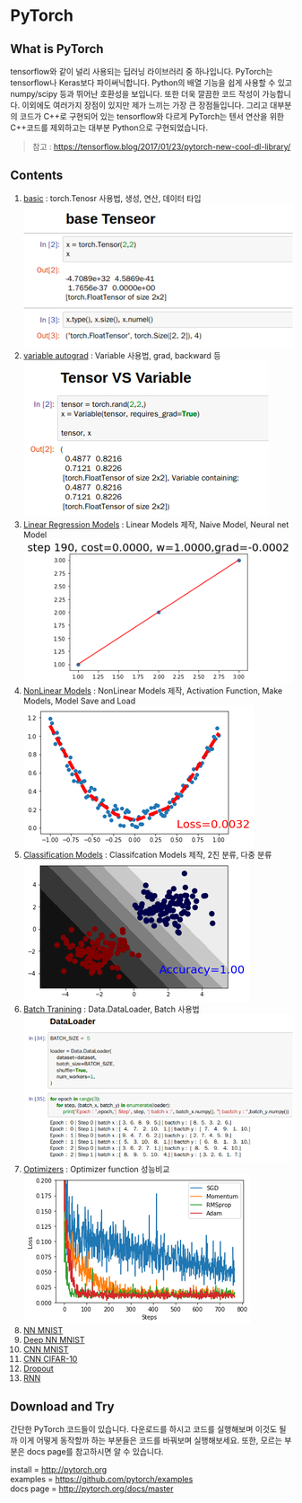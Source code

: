 # PyTorch

## What is PyTorch  
tensorflow와 같이 널리 사용되는 딥러닝 라이브러리 중 하나입니다. PyTorch는 tensorflow나 Keras보다 파이써닉합니다. Python의 배열 기능을 쉽게 사용할 수 있고 numpy/scipy 등과 뛰어난 호환성을 보입니다. 또한 더욱 깔끔한 코드 작성이 가능합니다. 이외에도 여러가지 장점이 있지만 제가 느끼는 가장 큰 장점들입니다. 그리고 대부분의 코드가 C++로 구현되어 있는 tensorflow와 다르게 PyTorch는 텐서 연산을 위한 C++코드를 제외하고는 대부분 Python으로 구현되었습니다.
> 참고 : https://tensorflow.blog/2017/01/23/pytorch-new-cool-dl-library/

## Contents  
1. [basic](01_basic.ipynb) : torch.Tenosr 사용법, 생성, 연산, 데이터 타입  
![](images/01.png)
2. [variable autograd](02_variable_autograd.ipynb) : Variable 사용법, grad, backward 등  
![](images/02.png)
3. [Linear Regression Models](03_Linear_Regression_Models.ipynb) : Linear Models 제작, Naive Model, Neural net Model  
![](images/03.png)
4. [NonLinear Models](04_NonLinear_Models.ipynb) : NonLinear Models 제작, Activation Function, Make Models, Model Save and Load  
![](images/04.png)
5. [Classification Models](05_Classification_Models.ipynb) : Classifcation Models 제작, 2진 분류, 다중 분류  
![](images/05.png)
6. [Batch Tranining](06_Batch_Training.ipynb) : Data.DataLoader, Batch 사용법  
![](images/06.png)
7. [Optimizers](07_Optimizers.ipynb) : Optimizer function 성능비교  
![](images/07.png)
8. [NN MNIST]()
9. [Deep NN MNIST]()
10. [CNN MNIST]()
11. [CNN CIFAR-10]()
12. [Dropout]()
13. [RNN]()

## Download and Try
간단한 PyTorch 코드들이 있습니다. 다운로드를 하시고 코드를 실행해보며 이것도 될까 이게 어떻게 동작할까 하는 부분들은 코드를 바꿔보며 실행해보세요. 또한, 모르는 부분은 docs page를 참고하시면 알 수 있습니다.

install   = http://pytorch.org  
examples  = https://github.com/pytorch/examples  
docs page = http://pytorch.org/docs/master
